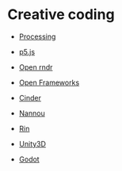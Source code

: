 ---
---

# Creative coding

- [Processing]()
- [p5.js]()
- [Open rndr]()
- [Open Frameworks]()
- [Cinder]()
- [Nannou]()
- [Rin]()

- [Unity3D]()
- [Godot]()
